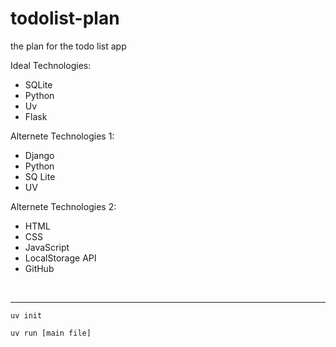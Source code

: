 # todolist-plan
the plan for the todo list app

Ideal Technologies:
- SQLite
- Python
- Uv 
- Flask

Alternete Technologies 1:
- Django 
- Python
- SQ Lite
- UV

Alternete Technologies 2:
- HTML
- CSS
- JavaScript
- LocalStorage API
- GitHub 
<br>

- - -

`
uv init
`

`
uv run [main file]
`